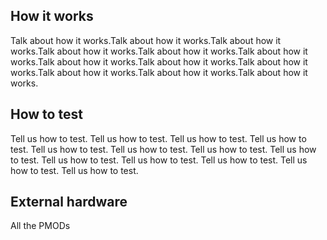<!---

This file is used to generate your project datasheet. Please fill in the information below and delete any unused
sections.

You can also include images in this folder and reference them in the markdown. Each image must be less than
512 kb in size, and the combined size of all images must be less than 1 MB.
-->

## How it works

Talk about how it works.Talk about how it works.Talk about how it works.Talk about how it works.Talk about how it works.Talk about how it works.Talk about how it works.Talk about how it works.Talk about how it works.Talk about how it works.Talk about how it works.Talk about how it works.
 
## How to test

Tell us how to test. Tell us how to test. Tell us how to test. Tell us how to test. Tell us how to test. Tell us how to test. Tell us how to test. Tell us how to test. Tell us how to test. Tell us how to test. Tell us how to test. Tell us how to test. Tell us how to test. 

## External hardware

All the PMODs
